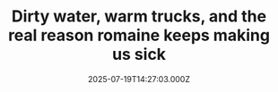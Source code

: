 ---
title: "Dirty water, warm trucks, and the real reason romaine keeps making us sick"
date: 2025-07-19T14:27:03.000Z
category: Health
externalLink: "https://www.sciencedaily.com/releases/2025/07/250718031225.htm"
image: ""
excerpt: "Romaine lettuce has a long history of E. coli outbreaks, but scientists are zeroing in on why. A new study reveals that the way lettuce is irrigated—and how it’s kept cool afterward—can make all the difference. Spraying leaves with untreated surface water is a major risk factor, while switching to drip or furrow irrigation cuts contamination dramatically. Add in better…"
---